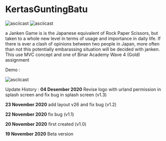 # KertasGuntingBatu
![asciicast](https://img.shields.io/badge/Android-Studio-green)
![asciicast](https://img.shields.io/badge/Kotlin-Language-yellow)


a Janken Game is  is the Japanese equivalent of Rock Paper Scissors, but taken to a whole new level in terms of usage and importance in daily life. If there is ever a clash of opinions between two people in Japan, more often than not this potentially embarassing situation will be decided with janken. This use MVC concept and one of Binar Academy Wave 4 (Gold) assignment

Demo :


![asciicast](https://media.giphy.com/media/xZqamKL9CVqJwBKUCn/giphy.gif)

Update History :
**04 Desember 2020**
 Revise logo with urland permission in splash screen and fix bug in splash screen (v1.3)
 
**23 November 2020**
add layout v26 and fix bug (v1.2)

**22 November 2020**
fix bug (v1.1)

**20 November 2020**
first created (v1.0)

**19 November 2020**
Beta version
